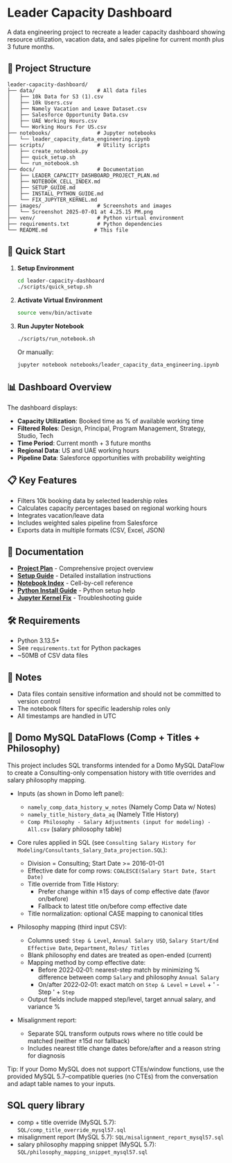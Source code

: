 # Leader Capacity Dashboard

A data engineering project to recreate a leader capacity dashboard showing resource utilization, vacation data, and sales pipeline for current month plus 3 future months.

## 📁 Project Structure

```
leader-capacity-dashboard/
├── data/                    # All data files
│   ├── 10k Data for S3 (1).csv
│   ├── 10k Users.csv
│   ├── Namely Vacation and Leave Dataset.csv
│   ├── Salesforce Opportunity Data.csv
│   ├── UAE Working Hours.csv
│   └── Working Hours For US.csv
├── notebooks/               # Jupyter notebooks
│   └── leader_capacity_data_engineering.ipynb
├── scripts/                 # Utility scripts
│   ├── create_notebook.py
│   ├── quick_setup.sh
│   └── run_notebook.sh
├── docs/                    # Documentation
│   ├── LEADER_CAPACITY_DASHBOARD_PROJECT_PLAN.md
│   ├── NOTEBOOK_CELL_INDEX.md
│   ├── SETUP_GUIDE.md
│   ├── INSTALL_PYTHON_GUIDE.md
│   └── FIX_JUPYTER_KERNEL.md
├── images/                  # Screenshots and images
│   └── Screenshot 2025-07-01 at 4.25.15 PM.png
├── venv/                    # Python virtual environment
├── requirements.txt         # Python dependencies
└── README.md               # This file
```

## 🚀 Quick Start

1. **Setup Environment**
   ```bash
   cd leader-capacity-dashboard
   ./scripts/quick_setup.sh
   ```

2. **Activate Virtual Environment**
   ```bash
   source venv/bin/activate
   ```

3. **Run Jupyter Notebook**
   ```bash
   ./scripts/run_notebook.sh
   ```
   
   Or manually:
   ```bash
   jupyter notebook notebooks/leader_capacity_data_engineering.ipynb
   ```

## 📊 Dashboard Overview

The dashboard displays:
- **Capacity Utilization**: Booked time as % of available working time
- **Filtered Roles**: Design, Principal, Program Management, Strategy, Studio, Tech
- **Time Period**: Current month + 3 future months
- **Regional Data**: US and UAE working hours
- **Pipeline Data**: Salesforce opportunities with probability weighting

## 📋 Key Features

- Filters 10k booking data by selected leadership roles
- Calculates capacity percentages based on regional working hours
- Integrates vacation/leave data
- Includes weighted sales pipeline from Salesforce
- Exports data in multiple formats (CSV, Excel, JSON)

## 📖 Documentation

- **[Project Plan](docs/LEADER_CAPACITY_DASHBOARD_PROJECT_PLAN.md)** - Comprehensive project overview
- **[Setup Guide](docs/SETUP_GUIDE.md)** - Detailed installation instructions
- **[Notebook Index](docs/NOTEBOOK_CELL_INDEX.md)** - Cell-by-cell reference
- **[Python Install Guide](docs/INSTALL_PYTHON_GUIDE.md)** - Python setup help
- **[Jupyter Kernel Fix](docs/FIX_JUPYTER_KERNEL.md)** - Troubleshooting guide

## 🛠️ Requirements

- Python 3.13.5+
- See `requirements.txt` for Python packages
- ~50MB of CSV data files

## 📝 Notes

- Data files contain sensitive information and should not be committed to version control
- The notebook filters for specific leadership roles only
- All timestamps are handled in UTC

## 🧩 Domo MySQL DataFlows (Comp + Titles + Philosophy)

This project includes SQL transforms intended for a Domo MySQL DataFlow to create a Consulting-only compensation history with title overrides and salary philosophy mapping.

- Inputs (as shown in Domo left panel):
  - `namely_comp_data_history_w_notes` (Namely Comp Data w/ Notes)
  - `namely_title_history_data_aq` (Namely Title History)
  - `Comp Philosophy - Salary Adjustments (input for modeling) - All.csv` (salary philosophy table)

- Core rules applied in SQL (see `Consulting Salary History for Modeling/Consultants_Salary_Data_projection.SQL`):
  - Division = Consulting; Start Date >= 2016-01-01
  - Effective date for comp rows: `COALESCE(Salary Start Date, Start Date)`
  - Title override from Title History:
    - Prefer change within ±15 days of comp effective date (favor on/before)
    - Fallback to latest title on/before comp effective date
  - Title normalization: optional CASE mapping to canonical titles

- Philosophy mapping (third input CSV):
  - Columns used: `Step & Level`, `Annual Salary USD`, `Salary Start/End Effective Date`, `Department`, `Roles/ Titles`
  - Blank philosophy end dates are treated as open-ended (current)
  - Mapping method by comp effective date:
    - Before 2022‑02‑01: nearest-step match by minimizing % difference between comp `Salary` and philosophy `Annual Salary`
    - On/after 2022‑02‑01: exact match on `Step & Level` = `Level` + ' - Step ' + `Step`
  - Output fields include mapped step/level, target annual salary, and variance %

- Misalignment report:
  - Separate SQL transform outputs rows where no title could be matched (neither ±15d nor fallback)
  - Includes nearest title change dates before/after and a reason string for diagnosis

Tip: If your Domo MySQL does not support CTEs/window functions, use the provided MySQL 5.7–compatible queries (no CTEs) from the conversation and adapt table names to your inputs.

## SQL query library

- comp + title override (MySQL 5.7): `SQL/comp_title_override_mysql57.sql`
- misalignment report (MySQL 5.7): `SQL/misalignment_report_mysql57.sql`
- salary philosophy mapping snippet (MySQL 5.7): `SQL/philosophy_mapping_snippet_mysql57.sql`

